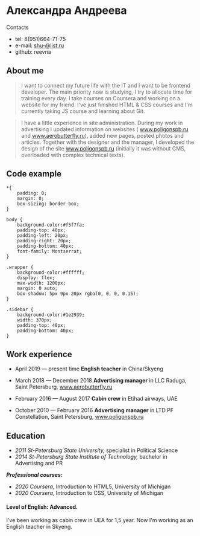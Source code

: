 # Александра Андреева

Contacts  
* tel: 8(951)664-71-75
* e-mail: shu-@list.ru
* github: reevna


## About me
> I want to connect my future life with the IT and I want to be frontend developer. The main priority now is studying, I try to allocate time for training every day.
I take courses on Coursera and working on a website for my friend. I've just finished HTML & CSS courses and I'm currently taking JS course and learning about Git.

>I have a little experience in site administration.
During my work in advertising I updated information on websites ( www.poligonspb.ru and www.aerobutterfly.ru), added new pages, posted photos and articles.
Together with the designer and the manager, I developed the design of the site www.poligonspb.ru (initially it was without CMS, overloaded with complex technical texts).



## Code example
```
*{
    padding: 0;
    margin: 0;
    box-sizing: border-box;
}

body {
    background-color:#f5f7fa;
    padding-top: 40px;
    padding-left: 20px;
    padding-right: 20px;
    padding-bottom: 40px;
    font-family: Montserrat;
}

.wrapper {
    background-color:#ffffff;
    display: flex;
    max-width: 1200px;
    margin: 0 auto;
    box-shadow: 5px 9px 20px rgba(0, 0, 0, 0.15);
}

.sidebar {
    background-color:#1e2939;
    width: 370px;
    padding-top: 40px;
    padding-bottom: 40px;
}
```

## Work experience
* April 2019 — present time 
__English teacher__ in China/Skyeng 

* March 2018 — December 2018
__Advertising manager__ in LLC Raduga, Saint Petersburg, www.aerobutterfly.ru

* February 2016 — August 2017
__Cabin crew__ in Etihad airways, UAE

* October 2010 — February 2016
__Advertising manager__ in LTD PF Constellation, Saint Petersburg, www.poligonspb.ru

## Education
- *2011 St-Petersburg State University,* specialist in Political Science
- *2014 St-Petersburg State Institute of Technology,* bachelor in Advertising and PR


***Professional courses:***
- *2020 Coursera,* Introduction to HTML5, University of Michigan
- *2020 Coursera,* Introduction to CSS, University of Michigan


#### **Level of English: Advanced.**
I've been working as cabin crew in UEA for 1,5 year.
Now I'm working as an English teacher in Skyeng. 

